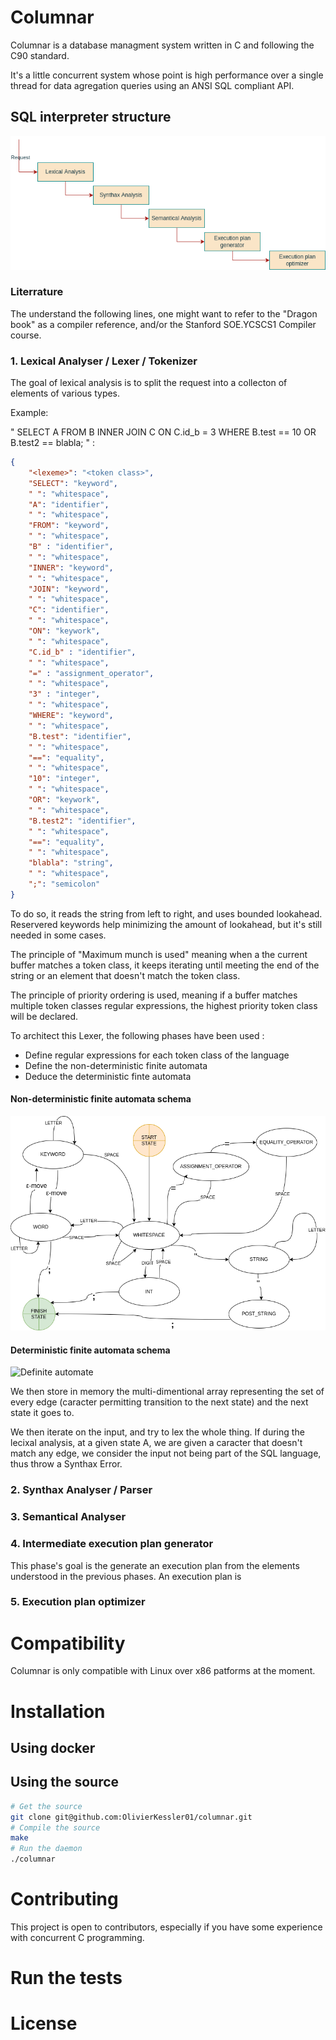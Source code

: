 # Columnar
Columnar is a database managment system written in C and following the C90 standard.

It's a little concurrent system whose point is high performance over a single thread for data agregation queries using
an ANSI SQL compliant API.

## SQL interpreter structure
![Interpreter](interpreter.drawio.png)

### Literrature

The understand the following lines, one might want to refer to the "Dragon book" as a compiler reference, and/or
the Stanford SOE.YCSCS1 Compiler course.

### 1. Lexical Analyser / Lexer / Tokenizer
 The goal of lexical analysis is to split the request into a collecton of elements of various types.

Example:

"
    SELECT A FROM B INNER JOIN C ON C.id_b = 3
    WHERE B.test == 10 OR B.test2 == blabla;
" :

```json
{
    "<lexeme>": "<token class>",
    "SELECT": "keyword",
    " ": "whitespace",
    "A": "identifier",
    " ": "whitespace",
    "FROM": "keyword",
    " ": "whitespace",
    "B" : "identifier",
    " ": "whitespace",
    "INNER": "keyword",
    " ": "whitespace",
    "JOIN": "keyword",
    " ": "whitespace",
    "C": "identifier",
    " ": "whitespace",
    "ON": "keywork",
    " ": "whitespace",
    "C.id_b" : "identifier",
    " ": "whitespace",
    "=" : "assignment_operator",
    " ": "whitespace",
    "3" : "integer",
    " ": "whitespace",
    "WHERE": "keyword",
    " ": "whitespace",
    "B.test": "identifier",
    " ": "whitespace",
    "==": "equality",
    " ": "whitespace",
    "10": "integer",
    " ": "whitespace",
    "OR": "keywork",
    " ": "whitespace",
    "B.test2": "identifier",
    " ": "whitespace",
    "==": "equality",
    " ": "whitespace",
    "blabla": "string",
    " ": "whitespace",
    ";": "semicolon"
}
```

To do so, it reads the string from left to right, and uses bounded lookahead. Reservered keywords help minimizing the
amount of lookahead, but it's still needed in some cases.

The principle of "Maximum munch is used" meaning when a the current buffer matches a token class, it keeps iterating
until meeting the end of the string or an element that doesn't match the token class.

The principle of priority ordering is used, meaning if a buffer matches multiple token classes regular expressions,
the highest priority token class will be declared.

To architect this Lexer, the following phases have been used :
- Define regular expressions for each token class of the language
- Define the non-deterministic finite automata
- Deduce the deterministic finte automata

#### **Non-deterministic finite automata schema**
![Non-definite automata](lexer-ndfa.drawio.png)
#### **Deterministic finite automata schema**
![Definite automate](lexer-dfa.drawio.png)

We then store in memory the multi-dimentional array representing the set
of every edge (caracter permitting transition to the next state) and the next
state it goes to.

We then iterate on the input, and try to lex the whole thing.
If during the lecixal analysis, at a given state A, we are given a caracter
that doesn't match any edge, we consider the input not being part of the SQL
language, thus throw a Synthax Error.


### 2. Synthax Analyser / Parser

### 3. Semantical Analyser

### 4. Intermediate execution plan generator
 This phase's goal is the generate an execution plan from the elements understood in the previous phases.
 An execution plan is

### 5. Execution plan optimizer





# Compatibility
Columnar is only compatible with Linux over x86 patforms at the moment.

# Installation
## Using docker

## Using the source
```sh
# Get the source
git clone git@github.com:OlivierKessler01/columnar.git
# Compile the source
make
# Run the daemon
./columnar
```

# Contributing
This project is open to contributors, especially if you have some experience with concurrent C programming.

# Run the tests

# License





